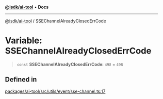 [**@isdk/ai-tool**](../README.md) • **Docs**

***

[@isdk/ai-tool](../globals.md) / SSEChannelAlreadyClosedErrCode

# Variable: SSEChannelAlreadyClosedErrCode

> `const` **SSEChannelAlreadyClosedErrCode**: `498` = `498`

## Defined in

[packages/ai-tool/src/utils/event/sse-channel.ts:17](https://github.com/isdk/ai-tool.js/blob/b0813174e9b350ae47231f8e5f885150313123b0/src/utils/event/sse-channel.ts#L17)
